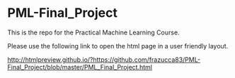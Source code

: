 # PML-Final_Project
This is the repo for the Practical Machine Learning Course.

Please use the following link to open the html page in a user friendly layout.

<http://htmlpreview.github.io/?https://github.com/frazucca83/PML-Final_Project/blob/master/PML_Final_Project.html>
